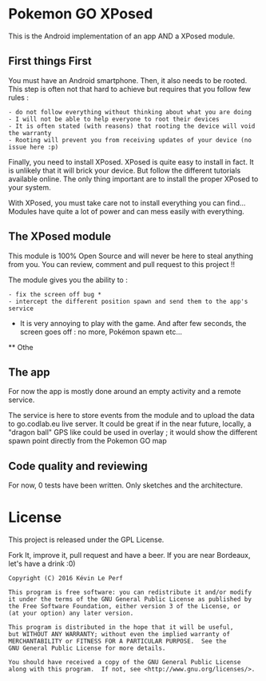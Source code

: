 # Pokemon GO XPosed

This is the Android implementation of an app AND a XPosed module.

## First things First

You must have an Android smartphone. Then, it also needs to be rooted. This step
is often not that hard to achieve but requires that you follow few rules :

    - do not follow everything without thinking about what you are doing
    - I will not be able to help everyone to root their devices
    - It is often stated (with reasons) that rooting the device will void the warranty
    - Rooting will prevent you from receiving updates of your device (no issue here :p)

Finally, you need to install XPosed. XPosed is quite easy to install in fact. It is unlikely that it will brick your device. But follow the different tutorials available online. The only thing important are to install the proper XPosed to your system.

With XPosed, you must take care not to install everything you can find... Modules have quite a lot of power and can mess easily with everything.

## The XPosed module

This module is 100% Open Source and will never be here to steal anything from you. You can review, comment and pull request to this project !!

The module gives you the ability to :

    - fix the screen off bug *
    - intercept the different position spawn and send them to the app's service


* It is very annoying to play with the game. And after few seconds, the screen goes off : no more, Pokémon spawn etc...

** Othe

## The app

For now the app is mostly done around an empty activity and a remote service.

The service is here to store events from the module and to upload the data to go.codlab.eu live server. It could be great if in the near future, locally, a "dragon ball" GPS like could be used in overlay ; it would show the different spawn point directly from the Pokemon GO map

## Code quality and reviewing

For now, 0 tests have been written. Only sketches and the architecture.

# License

This project is released under the GPL License.

Fork It, improve it, pull request and have a beer. If you are near Bordeaux, let's have a drink :0)

```
Copyright (C) 2016 Kévin Le Perf

This program is free software: you can redistribute it and/or modify
it under the terms of the GNU General Public License as published by
the Free Software Foundation, either version 3 of the License, or
(at your option) any later version.

This program is distributed in the hope that it will be useful,
but WITHOUT ANY WARRANTY; without even the implied warranty of
MERCHANTABILITY or FITNESS FOR A PARTICULAR PURPOSE.  See the
GNU General Public License for more details.

You should have received a copy of the GNU General Public License
along with this program.  If not, see <http://www.gnu.org/licenses/>.
```
